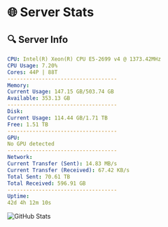 # 🌐 Server Stats
## 🔍 Server Info
```yaml
CPU: Intel(R) Xeon(R) CPU E5-2699 v4 @ 1373.42MHz
CPU Usage: 7.20%
Cores: 44P | 88T
-----------------------------------
Memory:
Current Usage: 147.15 GB/503.74 GB
Available: 353.13 GB
-----------------------------------
Disk:
Current Usage: 114.44 GB/1.71 TB
Free: 1.51 TB
-----------------------------------
GPU:
No GPU detected
-----------------------------------
Network:
Current Transfer (Sent): 14.83 MB/s
Current Transfer (Received): 67.42 KB/s
Total Sent: 70.61 TB
Total Received: 596.91 GB
-----------------------------------
Uptime:
42d 4h 12m 10s
```
![GitHub Stats](https://img.shields.io/badge/Updated-2025-04-19_01:34:59-blue)